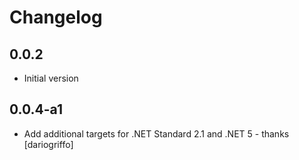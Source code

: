 # Changelog

## 0.0.2
* Initial version

## 0.0.4-a1
* Add additional targets for .NET Standard 2.1 and .NET 5 - thanks [dariogriffo]